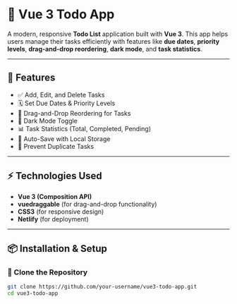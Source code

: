 # 📝 **Vue 3 Todo App**  

A modern, responsive **Todo List** application built with **Vue 3**. This app helps users manage their tasks efficiently with features like **due dates**, **priority levels**, **drag-and-drop reordering**, **dark mode**, and **task statistics**.  

---

## 🚀 **Features**  
- ✅ Add, Edit, and Delete Tasks  
- 🗓️ Set Due Dates & Priority Levels  
- 🎯 Drag-and-Drop Reordering for Tasks  
- 🌙 Dark Mode Toggle  
- 📊 Task Statistics (Total, Completed, Pending)  
- 🔄 Auto-Save with Local Storage  
- 🚫 Prevent Duplicate Tasks  

---

## ⚡ **Technologies Used**  
- **Vue 3 (Composition API)**  
- **vuedraggable** (for drag-and-drop functionality)  
- **CSS3** (for responsive design)  
- **Netlify** (for deployment)  

---

## 📦 **Installation & Setup**  

### 🔧 Clone the Repository  
```bash
git clone https://github.com/your-username/vue3-todo-app.git
cd vue3-todo-app
